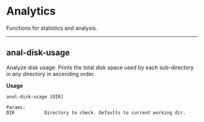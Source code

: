 # Analytics

Functions for statistics and analysis.

---

## anal-disk-usage

Analyze disk usage. Prints the total disk space used by each sub-directory in any directory in ascending order.

**Usage**

```
anal-disk-usage [DIR]

Params:
DIR           Directory to check. Defaults to current working dir.
```
